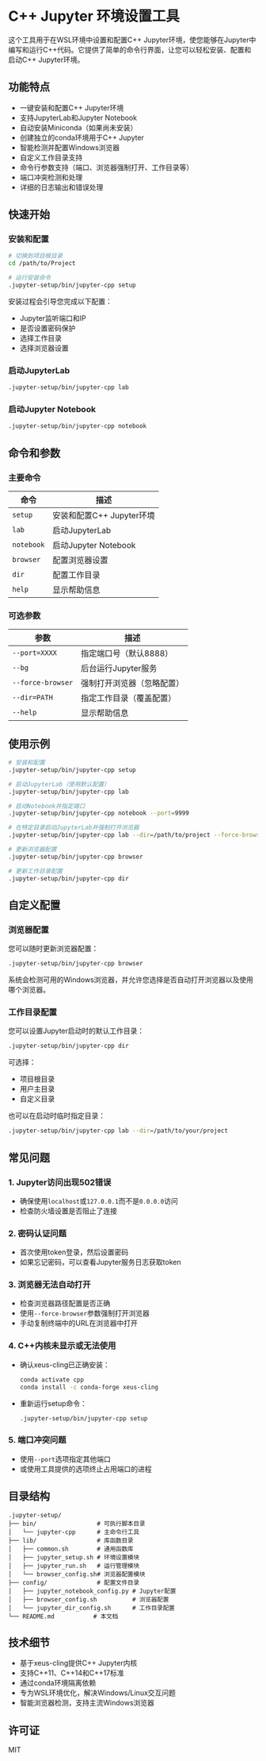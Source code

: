 # C++ Jupyter 环境设置工具

这个工具用于在WSL环境中设置和配置C++ Jupyter环境，使您能够在Jupyter中编写和运行C++代码。它提供了简单的命令行界面，让您可以轻松安装、配置和启动C++ Jupyter环境。

## 功能特点

- 一键安装和配置C++ Jupyter环境
- 支持JupyterLab和Jupyter Notebook
- 自动安装Miniconda（如果尚未安装）
- 创建独立的conda环境用于C++ Jupyter
- 智能检测并配置Windows浏览器
- 自定义工作目录支持
- 命令行参数支持（端口、浏览器强制打开、工作目录等）
- 端口冲突检测和处理
- 详细的日志输出和错误处理

## 快速开始

### 安装和配置

```bash
# 切换到项目根目录
cd /path/to/Project

# 运行安装命令
.jupyter-setup/bin/jupyter-cpp setup
```

安装过程会引导您完成以下配置：
- Jupyter监听端口和IP
- 是否设置密码保护
- 选择工作目录
- 选择浏览器设置

### 启动JupyterLab

```bash
.jupyter-setup/bin/jupyter-cpp lab
```

### 启动Jupyter Notebook

```bash
.jupyter-setup/bin/jupyter-cpp notebook
```

## 命令和参数

### 主要命令

| 命令       | 描述                      |
| ---------- | ------------------------- |
| `setup`    | 安装和配置C++ Jupyter环境 |
| `lab`      | 启动JupyterLab            |
| `notebook` | 启动Jupyter Notebook      |
| `browser`  | 配置浏览器设置            |
| `dir`      | 配置工作目录              |
| `help`     | 显示帮助信息              |

### 可选参数

| 参数              | 描述                       |
| ----------------- | -------------------------- |
| `--port=XXXX`     | 指定端口号（默认8888）     |
| `--bg`            | 后台运行Jupyter服务        |
| `--force-browser` | 强制打开浏览器（忽略配置） |
| `--dir=PATH`      | 指定工作目录（覆盖配置）   |
| `--help`          | 显示帮助信息               |

## 使用示例

```bash
# 安装和配置
.jupyter-setup/bin/jupyter-cpp setup

# 启动JupyterLab（使用默认配置）
.jupyter-setup/bin/jupyter-cpp lab

# 启动Notebook并指定端口
.jupyter-setup/bin/jupyter-cpp notebook --port=9999

# 在特定目录启动JupyterLab并强制打开浏览器
.jupyter-setup/bin/jupyter-cpp lab --dir=/path/to/project --force-browser

# 更新浏览器配置
.jupyter-setup/bin/jupyter-cpp browser

# 更新工作目录配置
.jupyter-setup/bin/jupyter-cpp dir
```

## 自定义配置

### 浏览器配置

您可以随时更新浏览器配置：

```bash
.jupyter-setup/bin/jupyter-cpp browser
```

系统会检测可用的Windows浏览器，并允许您选择是否自动打开浏览器以及使用哪个浏览器。

### 工作目录配置

您可以设置Jupyter启动时的默认工作目录：

```bash
.jupyter-setup/bin/jupyter-cpp dir
```

可选择：
- 项目根目录
- 用户主目录
- 自定义目录

也可以在启动时临时指定目录：

```bash
.jupyter-setup/bin/jupyter-cpp lab --dir=/path/to/your/project
```

## 常见问题

### 1. Jupyter访问出现502错误

- 确保使用`localhost`或`127.0.0.1`而不是`0.0.0.0`访问
- 检查防火墙设置是否阻止了连接

### 2. 密码认证问题

- 首次使用token登录，然后设置密码
- 如果忘记密码，可以查看Jupyter服务日志获取token

### 3. 浏览器无法自动打开

- 检查浏览器路径配置是否正确
- 使用`--force-browser`参数强制打开浏览器
- 手动复制终端中的URL在浏览器中打开

### 4. C++内核未显示或无法使用

- 确认xeus-cling已正确安装：
  ```bash
  conda activate cpp
  conda install -c conda-forge xeus-cling
  ```
- 重新运行setup命令：
  ```bash
  .jupyter-setup/bin/jupyter-cpp setup
  ```

### 5. 端口冲突问题

- 使用`--port`选项指定其他端口
- 或使用工具提供的选项终止占用端口的进程

## 目录结构

```
.jupyter-setup/
├── bin/                 # 可执行脚本目录
│   └── jupyter-cpp      # 主命令行工具
├── lib/                 # 库函数目录
│   ├── common.sh        # 通用函数库
│   ├── jupyter_setup.sh # 环境设置模块
│   ├── jupyter_run.sh   # 运行管理模块
│   └── browser_config.sh# 浏览器配置模块
├── config/              # 配置文件目录
│   ├── jupyter_notebook_config.py # Jupyter配置
│   ├── browser_config.sh          # 浏览器配置
│   └── jupyter_dir_config.sh      # 工作目录配置
└── README.md           # 本文档
```

## 技术细节

- 基于xeus-cling提供C++ Jupyter内核
- 支持C++11、C++14和C++17标准
- 通过conda环境隔离依赖
- 专为WSL环境优化，解决Windows/Linux交互问题
- 智能浏览器检测，支持主流Windows浏览器

## 许可证

MIT 